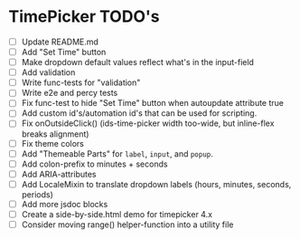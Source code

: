 # TimePicker TODO's

- [ ] Update README.md
- [ ] Add "Set Time" button
- [ ] Make dropdown default values reflect what's in the input-field
- [ ] Add validation
- [ ] Write func-tests for "validation"
- [ ] Write e2e and percy tests
- [ ] Fix func-test to hide "Set Time" button when autoupdate attribute true
- [ ] Add custom id's/automation id's that can be used for scripting.
- [ ] Fix onOutsideClick() (ids-time-picker width too-wide, but inline-flex breaks alignment)
- [ ] Fix theme colors
- [ ] Add "Themeable Parts" for `label`, `input`, and `popup`.
- [ ] Add colon-prefix to minutes + seconds
- [ ] Add ARIA-attributes
- [ ] Add LocaleMixin to translate dropdown labels (hours, minutes, seconds, periods)
- [ ] Add more jsdoc blocks
- [ ] Create a side-by-side.html demo for timepicker 4.x
- [ ] Consider moving range() helper-function into a utility file
